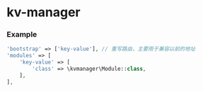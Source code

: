 kv-manager
========

### Example

```php
'bootstrap' => ['key-value'], // 重写路由，主要用于兼容以前的地址
'modules' => [
    'key-value' => [
        'class' => \kvmanager\Module::class,
    ],
],
```